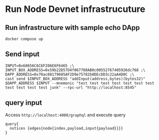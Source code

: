 
# Run Node Devnet infrastrucuture

## Run infrastructure with sample echo DApp

```
docker compose up
```

## Send input

```
INPUT=0x68656C6C6F206E6F6465 ;\
INPUT_BOX_ADDRESS=0x59b22D57D4f067708AB0c00552767405926dc768 ;\
DAPP_ADDRESS=0x70ac08179605AF2D9e75782b8DEcDD3c22aA4D0C ;\
cast send $INPUT_BOX_ADDRESS "addInput(address,bytes)(bytes32)" $DAPP_ADDRESS $INPUT --mnemonic "test test test test test test test test test test test junk" --rpc-url "http://localhost:8545"
```

## query input

Access `http://localhost:4000/graphql` and execute query
```
query{
  notices {edges{node{index,payload,input{payload}}}}
}
```